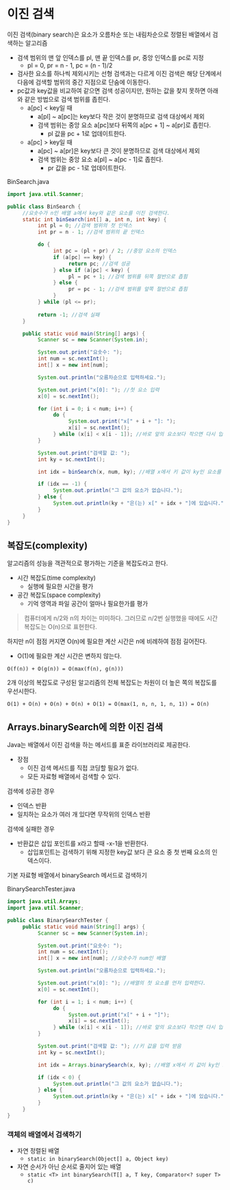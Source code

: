 # 이진 검색
이진 검색(binary search)은 요소가 오름차순 또는 내림차순으로 정렬된 배열에서 검색하는 알고리즘
- 검색 범위의 맨 앞 인덱스를 pl, 맨 끝 인덱스를 pr, 중앙 인덱스를 pc로 지정
  - pl = 0, pr = n - 1, pc = (n - 1)/2
- 검사한 요소를 하나씩 제외시키는 선형 검색과는 다르게 이진 검색은 해당 단계에서 다음에 검색할 범위의 중간 지점으로 단숨에 이동한다.
- pc값과 key값을 비교하여 같으면 검색 성공이지만, 원하는 값을 찾지 못하면 아래와 같은 방법으로 검색 범위를 좁힌다.
  - a[pc] < key일 때
    - a[pl] ~ a[pc]는 key보다 작은 것이 분명하므로 검색 대상에서 제외
    - 검색 범위는 중앙 요소 a[pc]보다 뒤쪽의 a[pc + 1] ~ a[pr]로 좁힌다.
      - pl 값을 pc + 1로 업데이트한다.
  - a[pc] > key일 때
    - a[pc] ~ a[pr]은 key보다 큰 것이 분명하므로 검색 대상에서 제외
    - 검색 범위는 중앙 요소 a[pl] ~ a[pc - 1]로 좁힌다.
      - pr 값을 pc - 1로 업데이트한다.

BinSearch.java
```java
import java.util.Scanner;

public class BinSearch {
     //요솟수가 n인 배열 a에서 key와 같은 요소를 이진 검색한다.
     static int binSearch(int[] a, int n, int key) {
          int pl = 0; //검색 범위의 첫 인덱스
          int pr = n - 1; //검색 범위의 끝 인덱스

          do {
               int pc = (pl + pr) / 2; //중앙 요소의 인덱스
               if (a[pc] == key) {
                    return pc; //검색 성공
               } else if (a[pc] < key) {
                    pl = pc + 1; //검색 범위를 뒤쪽 절반으로 좁힘
               } else {
                    pr = pc - 1; //검색 범위를 앞쪽 절반으로 좁힘
               }
          } while (pl <= pr);
          
          return -1; //검색 실패
     }

     public static void main(String[] args) {
          Scanner sc = new Scanner(System.in);

          System.out.print("요솟수: ");
          int num = sc.nextInt();
          int[] x = new int[num];

          System.out.println("오름차순으로 입력하세요.");

          System.out.print("x[0]: "); //첫 요소 입력
          x[0] = sc.nextInt();

          for (int i = 0; i < num; i++) {
               do {
                    System.out.print("x[" + i + "]: ");
                    x[i] = sc.nextInt();
               } while (x[i] < x[i - 1]); //바로 앞의 요소보다 작으면 다시 입력
          }

          System.out.print("검색할 값: ");
          int ky = sc.nextInt();

          int idx = binSearch(x, num, ky); //배열 x에서 키 값이 ky인 요소를 검색

          if (idx == -1) {
               System.out.println("그 값의 요소가 없습니다.");
          } else {
               System.out.println(ky + "은(는) x[" + idx + "]에 있습니다.");
          }
     }
}
```

## 복잡도(complexity)
알고리즘의 성능을 객관적으로 평가하는 기준을 복잡도라고 한다.
- 시간 복잡도(time complexity)
  - 실행에 필요한 시간을 평가
- 공간 복잡도(space complexity)
  - 기억 영역과 파일 공간이 얼마나 필요한가를 평가

>컴퓨터에게 n/2와 n의 차이는 미미하다. 그러므로 n/2번 실행했을 때에도 시간복잡도는 O(n)으로 표현한다.

하지만 n이 점점 커지면 O(n)에 필요한 계산 시간은 n에 비례하여 점점 길어진다.
- O(1)에 필요한 계산 시간은 변하지 않는다.

```
O(f(n)) + O(g(n)) = O(max(f(n), g(n)))
```

2개 이상의 복잡도로 구성된 알고리즘의 전체 복잡도는 차원이 더 높은 쪽의 복잡도를 우선시한다.

```
O(1) + O(n) + O(n) + O(n) + O(1) = O(max(1, n, n, 1, n, 1)) = O(n) 
``` 

## Arrays.binarySearch에 의한 이진 검색
Java는 배열에서 이진 검색을 하는 메서드를 표준 라이브러리로 제공한다.
- 장점
  - 이진 검색 메서드를 직접 코딩할 필요가 없다.
  - 모든 자료형 배열에서 검색할 수 있다.

검색에 성공한 경우
- 인덱스 반환
- 일치하는 요소가 여러 개 있다면 무작위의 인덱스 반환

검색에 실패한 경우
- 반환값은 삽입 포인트를 x라고 할때 -x-1을 반환한다.
  - 삽입포인트는 검색하기 위해 지정한 key값 보다 큰 요소 중 첫 번째 요소의 인덱스이다.

기본 자료형 배열에서 binarySearch 메서드로 검색하기

BinarySearchTester.java
```java
import java.util.Arrays;
import java.util.Scanner;

public class BinarySearchTester {
     public static void main(String[] args) {
          Scanner sc = new Scanner(System.in);

          System.out.print("요솟수: ");
          int num = sc.nextInt();
          int[] x = new int[num]; //요솟수가 num인 배열

          System.out.println("오름차순으로 입력하세요.");

          System.out.print("x[0]: "); //배열의 첫 요소를 먼저 입력한다.
          x[0] = sc.nextInt();

          for (int i = 1; i < num; i++) {
               do {
                    System.out.print("x[" + i + "]");
                    x[i] = sc.nextInt();
               } while (x[i] < x[i - 1]); //바로 앞의 요소보다 작으면 다시 입력한다.
          }

          System.out.print("검색할 값: "); //키 값을 입력 받음
          int ky = sc.nextInt();

          int idx = Arrays.binarySearch(x, ky); //배열 x에서 키 값이 ky인 요소를 검색

          if (idx < 0) {
               System.out.println("그 값의 요소가 없습니다.");
          } else {
               System.out.println(ky + "은(는) x[" + idx + "]에 있습니다.");
          }
     }
}
```

### 객체의 배열에서 검색하기
- 자연 정렬된 배열
  - `static in binarySearch(Object[] a, Object key)`
- 자연 순서가 아닌 순서로 줄지어 있는 배열
  - `static <T> int binarySearch(T[] a, T key, Comparator<? super T> c)`


